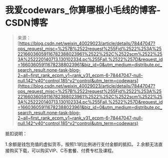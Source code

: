 <!--yml
category: codewars
date: 2022-08-13 11:41:09
-->

# 我爱codewars_你算哪根小毛线的博客-CSDN博客

> 来源：[https://blog.csdn.net/weixin_40029023/article/details/78447047?ops_request_misc=%257B%2522request%255Fid%2522%253A%2522166036059116782388023961%2522%252C%2522scm%2522%253A%252220140713.130102334.pc%255Fall.%2522%257D&request_id=166036059116782388023961&biz_id=0&utm_medium=distribute.pc_search_result.none-task-blog-2~all~first_rank_ecpm_v1~rank_v31_ecpm-6-78447047-null-null.142^v40^control,185^v2^control&utm_term=codewars](https://blog.csdn.net/weixin_40029023/article/details/78447047?ops_request_misc=%257B%2522request%255Fid%2522%253A%2522166036059116782388023961%2522%252C%2522scm%2522%253A%252220140713.130102334.pc%255Fall.%2522%257D&request_id=166036059116782388023961&biz_id=0&utm_medium=distribute.pc_search_result.none-task-blog-2~all~first_rank_ecpm_v1~rank_v31_ecpm-6-78447047-null-null.142^v40^control,185^v2^control&utm_term=codewars)

抵扣说明：

1.余额是钱包充值的虚拟货币，按照1:1的比例进行支付金额的抵扣。
2.余额无法直接购买下载，可以购买VIP、C币套餐、付费专栏及课程。